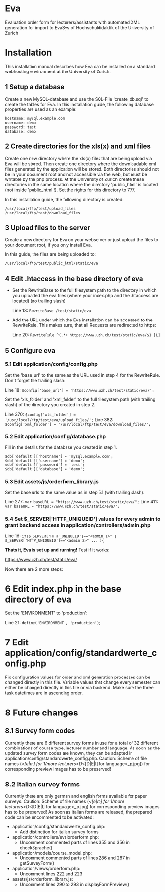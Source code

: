 Eva
===

Evaluation order form for lecturers/assistants with automated XML generation for import to EvaSys of Hochschuldidaktik of the University of Zurich

# Installation
This installation manual describes how Eva can be installed on a standard webhosting environment at the University of Zurich.

## 1 Setup a database
Create a new MySQL-database and use the SQL-File 'create_db.sql' to create the tables for Eva.
In this installation guide, the following database properties are used as an example:

	hostname: mysql.example.com
	username: demo
	password: test
	database: demo

## 2 Create directories for the xls(x) and xml files
Create one new directory where the xls(x) files that are being upload via Eva will be stored. Then create one directory where the downloadable xml files generated by the application will be stored. Both directories should not be in your document root and not accessible via the web, but must be writable by the php process. At the University of Zurich create these directories in the same location where the directory 'public_html' is located (not inside 'public_html'!). Set the rights for this directory to 777.

In this installation guide, the following directory is created:

	/usr/local/ftp/test/upload_files
	/usr/local/ftp/test/download_files


## 3 Upload files to the server
Create a new directory for Eva on your webserver or just upload the files to your document root, if you only install Eva.

In this guide, the files are being uploaded to:

	/usr/local/ftp/test/public_html/static/eva

## 4 Edit .htaccess in the base directory of eva
- Set the RewriteBase to the full filesystem path to the directory in which you uploaded the eva files (where your index.php and the .htaccess are located) (no trailing slash):

	Line 13:
	`RewriteBase /test/static/eva`

- Add the URL under which the Eva installation can be accessed to the RewriteRule. This makes sure, that all Requests are redirected to https:

	Line 20:
	`RewriteRule ^(.*) https://www.uzh.ch/test/static/eva/$1 [L]`

## 5 Configure eva

### 5.1 Edit application/config/config.php

Set the 'base_url' to the same as the URL used in step 4 for the RewriteRule. Don't forget the trailing slash:

Line 18:
	`$config['base_url'] = 'https://www.uzh.ch/test/static/eva/';`

Set the 'xls_folder' and 'xml_folder' to the full filesystem path (with trailing slash) of the directory you created in step 2.

Line 370:
	`$config['xls_folder'] = '/usr/local/ftp/test/eva/upload_files/';`
	Line 382:
	`$config['xml_folder'] = '/usr/local/ftp/test/eva/download_files/';`

### 5.2 Edit application/config/database.php

Fill in the details for the database you created in step 1.

	$db['default']['hostname'] = 'mysql.example.com';
	$db['default']['username'] = 'demo';
	$db['default']['password'] = 'test';
	$db['default']['database'] = 'demo';

### 5.3 Edit assets/js/orderform_library.js

Set the base urls to the same value as in step 5.1 (with trailing slash).

Line 277:
	`var baseURL = "https://www.uzh.ch/test/static/eva/";`
	Line 411:
	`var baseURL = "https://www.uzh.ch/test/static/eva/";`

### 5.4 Set $_SERVER['HTTP_UNIQUEID'] values for every admin to grant backend access in application/controllers/admin.php

Line 16:
	`if($_SERVER['HTTP_UNIQUEID']=="<admin 1>" | $_SERVER['HTTP_UNIQUEID']=="<admin 2>" ... ){`

**Thats it, Eva is set up and running!** Test if it works:

https://www.uzh.ch/test/static/eva/

Now there are 2 more steps:

# 6 Edit index.php in the base directory of eva

Set the 'ENVIRONMENT' to 'production':

Line 21:
	`define('ENVIRONMENT', 'production');`

# 7 Edit application/config/standardwerte_config.php

Fix configuration values for order and xml generation processes can be changed directly in this file.
Variable values that change every semester can either be changed directly in this file or via backend. Make sure the three task datetimes are in ascending order.

# 8 Future changes

## 8.1 Survey form codes
Currently there are 6 different survey forms in use for a total of 32 different combinations of course type, lecturer number and language. As soon as the updated survey form codes are known, they can be adapted in application/config/standardwerte_config.php.
Caution: Scheme of file names (<course type with first letter as capital>_<[e|m] for 1/more lecturers>D_<[D|E|I] for language>_p<page number>.jpg]) for corresponding preview images has to be preserved!

## 8.2 Italian survey forms
Currently there are only german and english forms available for paper surveys. Caution: Scheme of file names (<course type with first letter as capital>_<[e|m] for 1/more lecturers>D_<[D|E|I] for language>_p<page number>.jpg) for corresponding preview images has to be preserved!
As soon as italian forms are released, the prepared code can be uncommented to be activated:

- application/config/standardwerte_config.php:
	- Add distinction for italian survey forms
- application/controllers/evalorderform.php:
	- Uncomment commented parts of lines 355 and 356 in checkSprache()
- application/models/course_model.php:
	- Uncomment commented parts of lines 286 and 287 in getSurveyForm()
- application/views/orderform.php:
	- Uncomment lines 222 and 223
- assets/js/orderform_library.js:
	- Uncomment lines 290 to 293 in displayFormPreview()

